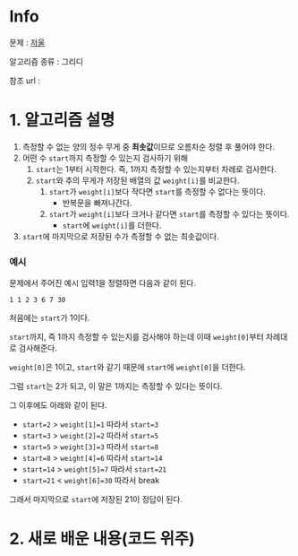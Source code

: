# Info

문제 : [저울](https://www.acmicpc.net/problem/2437)

알고리즘 종류 : 그리디

참조 url : 


# 1. 알고리즘 설명

1. 측정할 수 없는 양의 정수 무게 중 **최솟값**이므로 오름차순 정렬 후 풀어야 한다.
2. 어떤 수 `start`까지 측정할 수 있는지 검사하기 위해
	1. `start`는 1부터 시작한다. 즉, 1까지 측정할 수 있는지부터 차례로 검사한다.
	2. `start`와 추의 무게가 저장된 배열의 값 `weight[i]`를 비교한다.
		1. `start`가 `weight[i]`보다 작다면 `start`를 측정할 수 없다는 뜻이다.
			- 반복문을 빠져나간다.
		2. `start`가 `weight[i]`보다 크거나 같다면 `start`를 측정할 수 있다는 뜻이다.
			- `start`에 `weight[i]`를 더한다.
3. `start`에 마지막으로 저장된 수가 측정할 수 없는 최솟값이다.

### 예시
문제에서 주어진 예시 입력1을 정렬하면 다음과 같이 된다.
```
1 1 2 3 6 7 30
```
처음에는 `start`가 1이다.

`start`까지, 즉 1까지 측정할 수 있는지를 검사해야 하는데 이때 `weight[0]`부터 차례대로 검사해준다.

`weight[0]`은 1이고, `start`와 같기 때문에 `start`에 `weight[0]`을 더한다.

그럼 `start`는 2가 되고, 이 말은 1까지는 측정할 수 있다는 뜻이다.

그 이후에도 아래와 같이 된다.

- `start=2` > `weight[1]=1` 따라서 `start=3`
- `start=3` > `weight[2]=2` 따라서 `start=5`
- `start=5` > `weight[3]=3` 따라서 `start=8`
- `start=8` > `weight[4]=6` 따라서 `start=14`
- `start=14` > `weight[5]=7` 따라서 `start=21`
- `start=21` < `weight[6]=30` 따라서 break

그래서 마지막으로 `start`에 저장된 21이 정답이 된다.



# 2. 새로 배운 내용(코드 위주)
